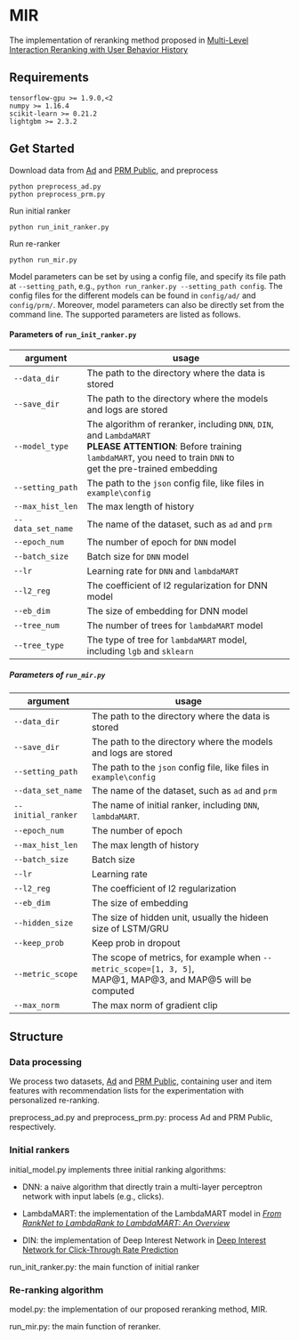 # MIR
The implementation of reranking method proposed in [Multi-Level Interaction Reranking with User Behavior History](https://dl.acm.org/doi/abs/10.1145/3477495.3532026)

## Requirements
```
tensorflow-gpu >= 1.9.0,<2
numpy >= 1.16.4
scikit-learn >= 0.21.2
lightgbm >= 2.3.2
```

## Get Started

Download data from  [Ad](https://tianchi.aliyun.com/dataset/dataDetail?dataId=56) and [PRM Public](https://github.com/rank2rec/rerank), and preprocess

```
python preprocess_ad.py
python preprocess_prm.py
```

Run initial ranker
```
python run_init_ranker.py
```
Run re-ranker
```
python run_mir.py
```

Model parameters can be set by using a config file, and specify its file path at `--setting_path`, e.g., `python run_ranker.py --setting_path config`. The config files for the different models can be found in `config/ad/` and `config/prm/`. Moreover, model parameters can also be directly set from the command line. The supported parameters are listed as follows.

#### Parameters of `run_init_ranker.py`

| argument          | usage                                                                                                                                                                                          |
| ----------------- |------------------------------------------------------------------------------------------------------------------------------------------------------------------------------------------------|
| `--data_dir`      | The path to the directory where the data is stored                                                                                                                                             |
| `--save_dir`      | The path to the directory where the models and logs are stored                                                                                                                                 |
| `--model_type`    | The algorithm of reranker, including `DNN`, `DIN`, and `LambdaMART`<br />**PLEASE ATTENTION**: Before training `lambdaMART`,  you need to train  `DNN` to <br /> get the pre-trained embedding |
| `--setting_path`  | The path to the `json` config file, like files in `example\config`                                                                                                                             |
| `--max_hist_len`   | The max length of history                                                                                                                                                                      |
| `--data_set_name` | The name of the dataset, such as `ad` and `prm`                                                                                                                                                |
| `--epoch_num`     | The number of  epoch for `DNN` model                                                                                                                                                           |
| `--batch_size`    | Batch size for `DNN` model                                                                                                                                                                     |
| `--lr`            | Learning rate for `DNN` and `lambdaMART`                                                                                                                                                       |
| `--l2_reg`        | The coefficient of l2 regularization for DNN model                                                                                                                                             |
| `--eb_dim`        | The size of embedding for DNN model                                                                                                                                                            |
| `--tree_num`      | The number of trees for `lambdaMART` model                                                                                                                                                     |
| `--tree_type`     | The type of tree for `lambdaMART` model, including `lgb` and `sklearn`                                                                                                                         |



##### Parameters of `run_mir.py`

| argument           | usage                                                                                                              |
|--------------------|--------------------------------------------------------------------------------------------------------------------|
| `--data_dir`       | The path to the directory where the data is stored                                                                 |
| `--save_dir`       | The path to the directory where the models and logs are stored                                                     |
| `--setting_path`   | The path to the `json` config file, like files in `example\config`                                                 |
| `--data_set_name`  | The name of the dataset, such as `ad` and `prm`                                                                    |
| `--initial_ranker` | The name of initial ranker, including `DNN`, `lambdaMART`.                                                         |
| `--epoch_num`      | The number of  epoch                                                                                               |
| `--max_hist_len`   | The max length of history                                                                                          |
| `--batch_size`     | Batch size                                                                                                         |
| `--lr`             | Learning rate                                                                                                      |
| `--l2_reg`         | The coefficient of l2 regularization                                                                               |
| `--eb_dim`         | The size of embedding                                                                                              |
| `--hidden_size`    | The size of hidden unit, usually the hideen size of LSTM/GRU                                                       |
| `--keep_prob`      | Keep prob in dropout                                                                                               |
| `--metric_scope`   | The scope of metrics, for example when `--metric_scope=[1, 3, 5]`,  <br />MAP@1, MAP@3, and MAP@5 will be computed |
| `--max_norm`       | The max norm of gradient clip                                                                                      |


## Structure

### Data processing
We process two datasets, [Ad](https://tianchi.aliyun.com/dataset/dataDetail?dataId=56) and [PRM Public](https://github.com/rank2rec/rerank), containing user and item features with recommendation lists for the experimentation with personalized re-ranking. 

preprocess_ad.py and preprocess_prm.py: process Ad and PRM Public, respectively.


### Initial rankers

initial_model.py implements three initial ranking algorithms:
* DNN: a naive algorithm that directly train a multi-layer perceptron network with input labels (e.g., clicks).

* LambdaMART: the implementation of the LambdaMART model in <a href="https://www.microsoft.com/en-us/research/wp-content/uploads/2016/02/MSR-TR-2010-82.pdf">*From RankNet to LambdaRank to LambdaMART: An Overview*</a>

* DIN: the implementation of Deep Interest Network in [Deep Interest Network for Click-Through Rate Prediction](https://arxiv.org/pdf/1706.06978.pdf)

run_init_ranker.py: the main function of initial ranker

### Re-ranking algorithm

model.py: the implementation of our proposed reranking method, MIR.

run_mir.py: the main function of reranker.


